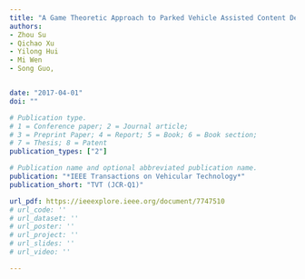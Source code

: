 ```yaml
---
title: "A Game Theoretic Approach to Parked Vehicle Assisted Content Delivery in Vehicular Ad Hoc Networks"
authors:
- Zhou Su
- Qichao Xu
- Yilong Hui
- Mi Wen
- Song Guo,


date: "2017-04-01"
doi: ""

# Publication type.
# 1 = Conference paper; 2 = Journal article;
# 3 = Preprint Paper; 4 = Report; 5 = Book; 6 = Book section;
# 7 = Thesis; 8 = Patent
publication_types: ["2"]

# Publication name and optional abbreviated publication name.
publication: "*IEEE Transactions on Vehicular Technology*"
publication_short: "TVT (JCR-Q1)"

url_pdf: https://ieeexplore.ieee.org/document/7747510
# url_code: ''
# url_dataset: ''
# url_poster: ''
# url_project: ''
# url_slides: ''
# url_video: ''

---
```

